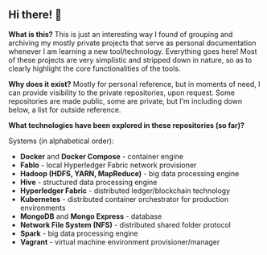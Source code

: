 ## Hi there! 👋

**What is this?** This is just an interesting way I found of grouping and archiving my mostly private projects that serve as personal documentation whenever I am learning a new tool/technology. Everything goes here! Most of these projects are very simplistic and stripped down in nature, so as to clearly highlight the core functionalities of the tools.

**Why does it exist?** Mostly for personal reference, but in moments of need, I can provide visibility to the private repositories, upon request. Some repositories are made public, some are private, but I'm including down below, a list for outside reference.

**What technologies have been explored in these repositories (so far)?** 

Systems (in alphabetical order):
- **Docker** and **Docker Compose** - container engine
- **Fablo** - local Hyperledger Fabric network provisioner
- **Hadoop (HDFS, YARN, MapReduce)** - big data processing engine
- **Hive** - structured data processing engine
- **Hyperledger Fabric** - distributed ledger/blockchain technology
- **Kubernetes** - distributed container orchestrator for production environments
- **MongoDB** and **Mongo Express** - database
- **Network File System (NFS)** - distributed shared folder protocol
- **Spark** - big data processing engine
- **Vagrant** - virtual machine environment provisioner/manager
